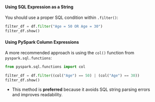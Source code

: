 #### **Using SQL Expression as a String**
You should use a proper SQL condition within `.filter()`:
```python
filter_df = df.filter("Age = 50 OR Age = 30")
filter_df.show()
```

#### **Using PySpark Column Expressions**
A more recommended approach is using the `col()` function from `pyspark.sql.functions`:
```python
from pyspark.sql.functions import col

filter_df = df.filter((col("Age") == 50) | (col("Age") == 30))
filter_df.show()
```
- This method is **preferred** because it avoids SQL string parsing errors and improves readability.

